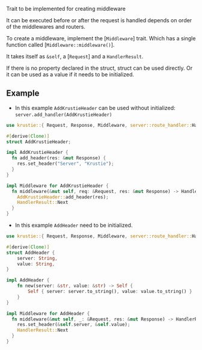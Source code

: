 Trait to be implemented for creating middleware

It can be executed before or after the request is handled depends on order of the middlewares and routers.

To create a middleware, implement the [`Middleware`] trait. Which has a single function called [`Middleware::middleware()`].

It takes itself as `&self`, a [`Request`] and a `HandlerResult`.

If there is no property declared in the struct, struct can be used directly. Or it can be used as a value if it needs to be initialized.

## Example

- In this example `AddKrustieHeader` can be used without initialized: `server.add_handler(AddKrustieHeader)`

```rust
use krustie::{ Request, Response, Middleware, server::route_handler::HandlerResult };

#[derive(Clone)]
struct AddKrustieHeader;

impl AddKrustieHeader {
  fn add_header(res: &mut Response) {
    res.set_header("Server", "Krustie");
  }
}

impl Middleware for AddKrustieHeader {
  fn middleware(&mut self, req: &Request, res: &mut Response) -> HandlerResult {
    AddKrustieHeader::add_header(res);
    HandlerResult::Next
  }
}
```

- In this example `AddHeader` need to be initialized.

```rust
use krustie::{ Request, Response, Middleware, server::route_handler::HandlerResult };

#[derive(Clone)]
struct AddHeader {
    server: String,
    value: String,
}

impl AddHeader {
    fn new(server: &str, value: &str) -> Self {
        Self { server: server.to_string(), value: value.to_string() }
    }
}

impl Middleware for AddHeader {
  fn middleware(&mut self, _: &Request, res: &mut Response) -> HandlerResult {
    res.set_header(&self.server, &self.value);
    HandlerResult::Next
  }
}
```
